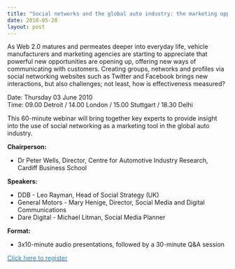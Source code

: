 ```yaml
---
title: "Social networks and the global auto industry: the marketing opportunity"
date: 2010-05-28
layout: post
---
```


As Web 2.0 matures and permeates deeper into everyday life, vehicle manufacturers and marketing agencies are starting to appreciate that powerful new opportunities are opening up, offering new ways of communicating with customers. Creating groups, networks and profiles via social networking websites such as Twitter and Facebook brings new interactions, but also challenges; not least, how is effectiveness measured? <p>Date: Thursday 03 June 2010<br />Time: 09.00 Detroit / 14.00 London / 15.00 Stuttgart / 18.30 Delhi</p> <p>This 60-minute webinar will bring together key experts to provide insight into the use of social networking as a marketing tool in the global auto industry.</p> <p><strong>Chairperson:</strong></p> <ul> <li>Dr Peter Wells, Director, Centre for Automotive Industry Research, Cardiff Business School</li> </ul> <p><strong>Speakers:</strong></p> <ul> <li>DDB - Leo Rayman, Head of Social Strategy (UK)</li> <li>General Motors - Mary Henige, Director, Social Media and Digital Communications</li> <li>Dare Digital - Michael Litman, Social Media Planner</li> </ul> <p><strong>Format:</strong></p> <ul> <li>3x10-minute audio presentations, followed by a 30-minute Q&A session</li> </ul>  <p><a href="http://social-networks-and-the-global-auto-industry.eventbrite.com"><font color="#2184c5">Click here to register</font></a></p>